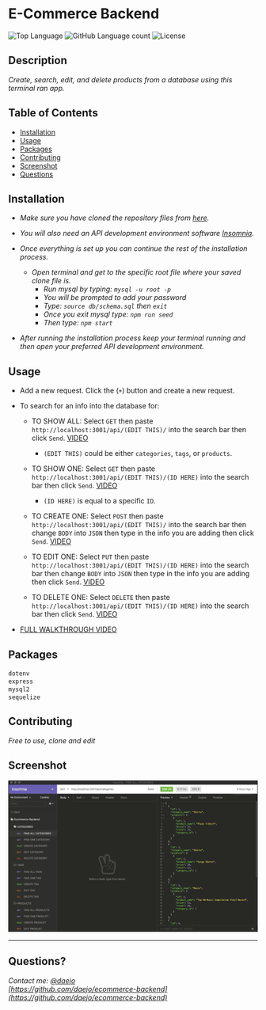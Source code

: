 # E-Commerce Backend
  ![Top Language](https://img.shields.io/github/languages/top/daejo/ecommerce-backend)
  ![GitHub Language count](https://img.shields.io/github/languages/count/daejo/ecommerce-backend)
  ![License](https://img.shields.io/badge/license-MIT_License-pink.svg)

  ## Description 

  _Create, search, edit, and delete products from a database using this terminal ran app._
 
  ## Table of Contents

  * [Installation](#installation)
  * [Usage](#usage)
  * [Packages](#packages)
  * [Contributing](#contributing)
  * [Screenshot](#screenshot)
  * [Questions](#questions)
  
  

  ## Installation

  * _Make sure you have cloned the repository files from [here](https://github.com/daejo/ecommerce-backend)._
  * _You will also need an API development environment software [Insomnia](https://insomnia.rest/)._
  * _Once everything is set up you can continue the rest of the installation process._
    * _Open terminal and get to the specific root file where your saved clone file is._
      * _Run mysql by typing: ```mysql -u root -p```_
      * _You will be prompted to add your password_
      * _Type: ```source db/schema.sql``` then ```exit```_
      * _Once you exit mysql type: ```npm run seed```_
      * _Then type: ```npm start```_

  * _After running the installation process keep your terminal running and then open your preferred API development environment._


  ## Usage 

  * Add a new request. Click the (```+```) button and create a new request.
  * To search for an info into the database for:
    * TO SHOW ALL: Select ```GET``` then paste ```http://localhost:3001/api/(EDIT THIS)/``` into the search bar then click ```Send```. [VIDEO](https://drive.google.com/file/d/1qFiViR03ctoPUptb8DWz2bcgzocdGFoQ/view)
      * ```(EDIT THIS)``` could be either ```categories```, ```tags```, or ```products```. 

    * TO SHOW ONE: Select ```GET``` then paste ```http://localhost:3001/api/(EDIT THIS)/(ID HERE)``` into the search bar then click ```Send```. [VIDEO](https://drive.google.com/file/d/1VLITeq1Bs6UtUJhGfG_0dERtdjoR-f7Q/view)
      * ```(ID HERE)``` is equal to a specific ```ID```. 
    
    * TO CREATE ONE: Select ```POST``` then paste ```http://localhost:3001/api/(EDIT THIS)/``` into the search bar then
    change ```BODY``` into ```JSON``` then type in the info you are adding then click ```Send```. [VIDEO](https://drive.google.com/file/d/1xiNw4V9DCGildlFypkWP1Bm92NWC935p/view)

    * TO EDIT ONE: Select ```PUT``` then paste ```http://localhost:3001/api/(EDIT THIS)/(ID HERE)``` into the search bar then
    change ```BODY``` into ```JSON``` then type in the info you are adding then click ```Send```. [VIDEO](https://drive.google.com/file/d/1IMl2ovPqDL9V4yNqxGk4WoHKzTJnUUQp/view)

    * TO DELETE ONE: Select ```DELETE``` then paste ```http://localhost:3001/api/(EDIT THIS)/(ID HERE)``` into the search bar then click ```Send```. [VIDEO](https://drive.google.com/file/d/1f3-8ool1d07oOGhFRew_UFFkEqbzNDBA/view)

  * [FULL WALKTHROUGH VIDEO](https://drive.google.com/file/d/1MUgSH1QN1HMBYRWDmM6XrjyGRhj8SJsV/view)

  ## Packages
    dotenv
    express
    mysql2
    sequelize


  ## Contributing

  _Free to use, clone and edit_


  ## Screenshot

  ![Screenshot](./images/screenshot.png)


  ---
  ## Questions?
  _Contact me:_
  _[@daejo](https://github.com/daejo)_  
  _[https://github.com/daejo/ecommerce-backend](https://github.com/daejo/ecommerce-backend)_  
  
